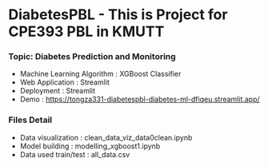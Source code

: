 # DiabetesPBL - This is Project for CPE393 PBL in KMUTT
### Topic: Diabetes Prediction and Monitoring

- Machine Learning Algorithm : XGBoost Classifier
- Web Application : Streamlit
- Deployment : Streamlit
- Demo : https://tongza331-diabetespbl-diabetes-ml-dfiqeu.streamlit.app/

### Files Detail
- Data visualization : clean_data_viz_data0clean.ipynb
- Model building : modelling_xgboost1.ipynb
- Data used train/test : all_data.csv
